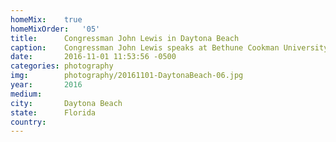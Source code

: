 ```yaml
---
homeMix:	true
homeMixOrder:	'05'
title:  	Congressman John Lewis in Daytona Beach
caption:	Congressman John Lewis speaks at Bethune Cookman University's march to the polls in Daytona Beach
date:   	2016-11-01 11:53:56 -0500
categories: photography
img:		photography/20161101-DaytonaBeach-06.jpg
year:		2016
medium:
city:		Daytona Beach
state:		Florida
country:
---
```


